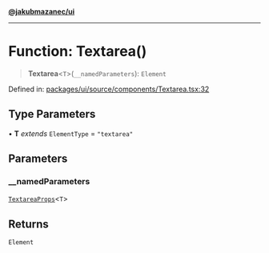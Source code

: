 [**@jakubmazanec/ui**](../README.md)

---

# Function: Textarea()

> **Textarea**\<`T`\>(`__namedParameters`): `Element`

Defined in:
[packages/ui/source/components/Textarea.tsx:32](https://github.com/jakubmazanec/tools/blob/b70ba93afff7f67760159378262d2c0b19cfed9e/packages/ui/source/components/Textarea.tsx#L32)

## Type Parameters

• **T** _extends_ `ElementType` = `"textarea"`

## Parameters

### \_\_namedParameters

[`TextareaProps`](../type-aliases/TextareaProps.md)\<`T`\>

## Returns

`Element`
